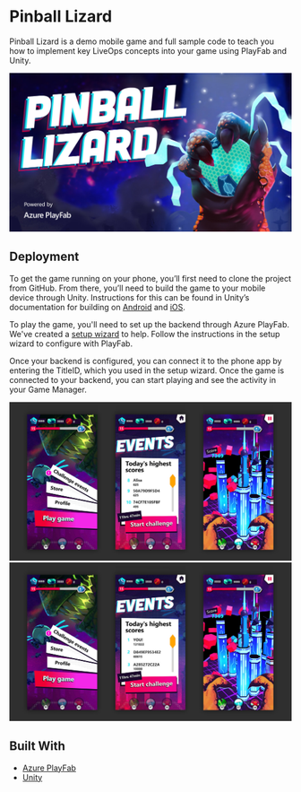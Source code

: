 # Pinball Lizard

Pinball Lizard is a demo mobile game and full sample code to teach you how to implement key LiveOps concepts into your game using PlayFab and Unity.

![Pinball Lizard](./_assets/img/Pinball_Lizard_game.jpg)

## Deployment

To get the game running on your phone, you’ll first need to clone the project from GitHub. From there, you’ll need to build the game to your mobile device through Unity. Instructions for this can be found in Unity’s documentation for building on [Android](https://unity3d.com/learn/tutorials/topics/mobile-touch/building-your-unity-game-android-device-testing?playlist=17138) and [iOS](https://unity3d.com/learn/tutorials/topics/mobile-touch/building-your-unity-game-ios-device-testing?playlist=17138).

To play the game, you'll need to set up the backend through Azure PlayFab. We've created a [setup wizard](Deployment) to help. Follow the instructions in the setup wizard to configure with PlayFab.

Once your backend is configured, you can connect it to the phone app by entering the TitleID, which you used in the setup wizard. Once the game is connected to your backend, you can start playing and see the activity in your Game Manager.

![Pinball Lizard ScreenShots](./_assets/img/Pinball_Lizard_screens.jpg)
![Pinball Lizard ScreenShots](./_assets/img/Pinball_Lizard_screens_2.jpg)

## Built With

* [Azure PlayFab](https://playfab.com/)
* [Unity](https://unity3d.com/)
